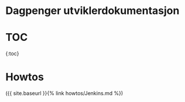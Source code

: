 # Dagpenger utviklerdokumentasjon

# TOC 
{:toc}



# Howtos

({{ site.baseurl }}{% link howtos/Jenkins.md %}) 